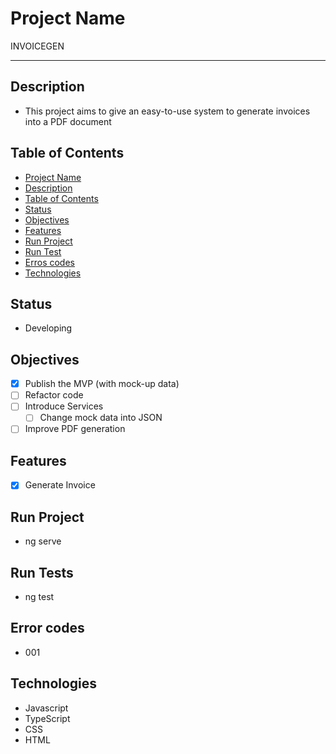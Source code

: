 # Project Name

INVOICEGEN

---

## Description

- This project aims to give an easy-to-use system to generate invoices into a PDF document

## Table of Contents

- [Project Name](#project-name)
- [Description](#description)
- [Table of Contents](#table-of-contents)
- [Status](#status)
- [Objectives](#objectives)
- [Features](#features)
- [Run Project](#run-project)
- [Run Test](#run-tests)
- [Erros codes](#erros-codes)
- [Technologies](#technologies)

## Status

- Developing

## Objectives

- [x] Publish the MVP (with mock-up data)
- [ ] Refactor code
- [ ] Introduce Services
  - [ ] Change mock data into JSON
- [ ] Improve PDF generation

## Features

- [x] Generate Invoice

## Run Project

- ng serve

## Run Tests

- ng test

## Error codes

- 001

## Technologies

- Javascript
- TypeScript
- CSS
- HTML
